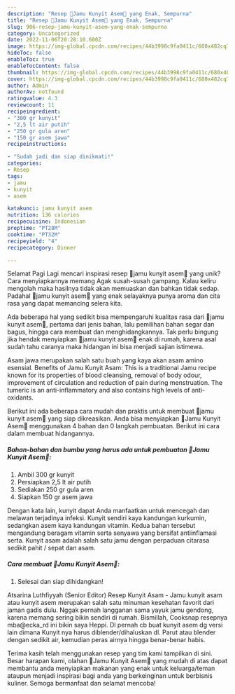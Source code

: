 ```yaml
---
description: "Resep 🍶Jamu Kunyit Asem🍶 yang Enak, Sempurna"
title: "Resep 🍶Jamu Kunyit Asem🍶 yang Enak, Sempurna"
slug: 906-resep-jamu-kunyit-asem-yang-enak-sempurna
category: Uncategorized
date: 2022-11-06T20:28:10.600Z
image: https://img-global.cpcdn.com/recipes/44b3998c9fa0411c/680x482cq70/jamu-kunyit-asem-foto-resep-utama.jpg
hideToc: false
enableToc: true
enableTocContent: false
thumbnail: https://img-global.cpcdn.com/recipes/44b3998c9fa0411c/680x482cq70/jamu-kunyit-asem-foto-resep-utama.jpg
cover: https://img-global.cpcdn.com/recipes/44b3998c9fa0411c/680x482cq70/jamu-kunyit-asem-foto-resep-utama.jpg
author: Admin
authorAv: notfound
ratingvalue: 4.3
reviewcount: 11
recipeingredient:
- "300 gr kunyit"
- "2,5 lt air putih"
- "250 gr gula aren"
- "150 gr asem jawa"
recipeinstructions:

- "Sudah jadi dan siap dinikmati!"
categories:
- Resep
tags:
- jamu
- kunyit
- asem

katakunci: jamu kunyit asem 
nutrition: 136 calories
recipecuisine: Indonesian
preptime: "PT28M"
cooktime: "PT32M"
recipeyield: "4"
recipecategory: Dinner

---
```



Selamat Pagi Lagi mencari inspirasi resep 🍶jamu kunyit asem🍶 yang unik? Cara menyiapkannya memang Agak susah-susah gampang. Kalau keliru mengolah maka hasilnya tidak akan memuaskan dan bahkan tidak sedap. Padahal 🍶jamu kunyit asem🍶 yang enak selayaknya punya aroma dan cita rasa yang dapat memancing selera kita.


Ada beberapa hal yang sedikit bisa mempengaruhi kualitas rasa dari 🍶jamu kunyit asem🍶, pertama dari jenis bahan, lalu pemilihan bahan segar dan bagus, hingga cara membuat dan menghidangkannya. Tak perlu bingung jika hendak menyiapkan 🍶jamu kunyit asem🍶 enak di rumah, karena asal sudah tahu caranya maka hidangan ini bisa menjadi sajian istimewa.

Asam jawa merupakan salah satu buah yang kaya akan asam amino esensial. Benefits of Jamu Kunyit Asam: This is a traditional Jamu recipe known for its properties of blood cleansing, removal of body odour, improvement of circulation and reduction of pain during menstruation. The tumeric is an anti-inflammatory and also contains high levels of anti-oxidants.


Berikut ini ada beberapa cara mudah dan praktis untuk membuat 🍶jamu kunyit asem🍶 yang siap dikreasikan. Anda bisa menyiapkan 🍶Jamu Kunyit Asem🍶 menggunakan 4 bahan dan 0 langkah pembuatan. Berikut ini cara dalam membuat hidangannya.

<!--inarticleads1-->

##### Bahan-bahan dan bumbu yang harus ada untuk pembuatan 🍶Jamu Kunyit Asem🍶:

1. Ambil 300 gr kunyit
1. Persiapkan 2,5 lt air putih
1. Sediakan 250 gr gula aren
1. Siapkan 150 gr asem jawa


Dengan kata lain, kunyit dapat Anda manfaatkan untuk mencegah dan melawan terjadinya infeksi. Kunyit sendiri kaya kandungan kurkumin, sedangkan asem kaya kandungan vitamin. Kedua bahan tersebut mengandung beragam vitamin serta senyawa yang bersifat antiinflamasi serta. Kunyit asam adalah salah satu jamu dengan perpaduan citarasa sedikit pahit / sepat dan asam. 

<!--inarticleads2-->

##### Cara membuat 🍶Jamu Kunyit Asem🍶:


1. Selesai dan siap dihidangkan!

Atsarina Luthfiyyah (Senior Editor) Resep Kunyit Asam - Jamu kunyit asam atau kunyit asem merupakan salah satu minuman kesehatan favorit dari jaman gadis dulu. Nggak pernah langganan sama yayuk jamu gendong, karena memang sering bikin sendiri di rumah. Bismillah, Cooksnap resepnya mba@ecka_rd ini bikin saya Heppi. Dl pernah cb buat kunyit asem dg versi lain dimana Kunyit nya harus diblender/dihaluskan dl. Parut atau blender dengan sedikit air, kemudian peras airnya hingga benar-benar habis. 

Terima kasih telah menggunakan resep yang tim kami tampilkan di sini. Besar harapan kami, olahan 🍶Jamu Kunyit Asem🍶 yang mudah di atas dapat membantu anda menyiapkan makanan yang enak untuk keluarga/teman ataupun menjadi inspirasi bagi anda yang berkeinginan untuk berbisnis kuliner. Semoga bermanfaat dan selamat mencoba!
